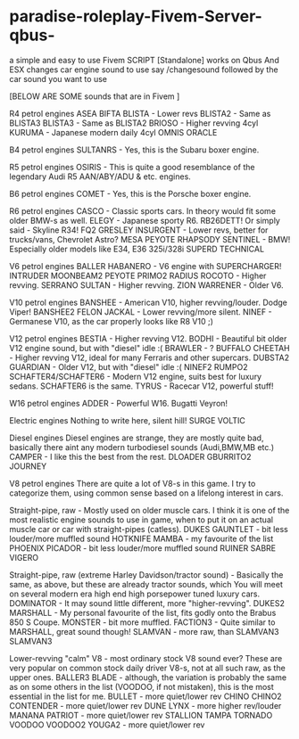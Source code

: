 # paradise-roleplay-Fivem-Server-qbus-
a simple and easy to use Fivem SCRIPT [Standalone] 
works on Qbus And ESX 
changes car engine sound
to use say /changesound followed by the car sound you want to use 

[BELOW ARE SOME sounds that are in Fivem ]

R4 petrol engines
ASEA
BIFTA
BLISTA - Lower revs
BLISTA2 - Same as BLISTA3
BLISTA3 - Same as BLISTA2
BRIOSO - Higher revving 4cyl
KURUMA - Japanese modern daily 4cyl
OMNIS
ORACLE

B4 petrol engines
SULTANRS - Yes, this is the Subaru boxer engine.

R5 petrol engines
OSIRIS - This is quite a good resemblance of the legendary Audi R5 AAN/ABY/ADU & etc. engines.

B6 petrol engines
COMET - Yes, this is the Porsche boxer engine.

R6 petrol engines
CASCO - Classic sports cars. In theory would fit some older BMW-s as well.
ELEGY - Japanese sporty R6. RB26DETT! Or simply said - Skyline R34!
FQ2
GRESLEY
INSURGENT - Lower revs, better for trucks/vans, Chevrolet Astro?
MESA
PEYOTE
RHAPSODY
SENTINEL - BMW! Especially older models like E34, E36 325i/328i
SUPERD
TECHNICAL

V6 petrol engines
BALLER
HABANERO - V6 engine with SUPERCHARGER!
INTRUDER
MOONBEAM2
PEYOTE
PRIMO2
RADIUS
ROCOTO - Higher revving.
SERRANO
SULTAN - Higher revving.
ZION
WARRENER - Older V6.

V10 petrol engines
BANSHEE - American V10, higher revving/louder. Dodge Viper!
BANSHEE2
FELON
JACKAL - Lower revving/more silent.
NINEF - Germanese V10, as the car properly looks like R8 V10 ;)

V12 petrol engines
BESTIA - Higher revving V12.
BODHI - Beautiful bit older V12 engine sound, but with "diesel" idle :(
BRAWLER - ?
BUFFALO
CHEETAH - Higher revving V12, ideal for many Ferraris and other supercars.
DUBSTA2
GUARDIAN - Older V12, but with "diesel" idle :(
NINEF2
RUMPO2
SCHAFTER4/SCHAFTER6 - Modern V12 engine, suits best for luxury sedans. SCHAFTER6 is the same.
TYRUS - Racecar V12, powerful stuff!

W16 petrol engines
ADDER - Powerful W16. Bugatti Veyron!

Electric engines
Nothing to write here, silent hill!
SURGE
VOLTIC

Diesel engines
Diesel engines are strange, they are mostly quite bad, basically there aint any modern turbodiesel sounds (Audi,BMW,MB etc.)
CAMPER - I like this the best from the rest.
DLOADER
GBURRITO2
JOURNEY

V8 petrol engines
There are quite a lot of V8-s in this game. I try to categorize them, using common sense based on a lifelong interest in cars.

Straight-pipe, raw - Mostly used on older muscle cars. I think it is one of the most realistic engine sounds to use in game, when to put it on an actual muscle car or car with straight-pipes (catless).
DUKES
GAUNTLET - bit less louder/more muffled sound
HOTKNIFE
MAMBA - my favourite of the list
PHOENIX
PICADOR - bit less louder/more muffled sound
RUINER
SABRE
VIGERO

Straight-pipe, raw (extreme Harley Davidson/tractor sound) - Basically the same, as above, but these are already tractor sounds, which You will meet on several modern era high end high porsepower tuned luxury cars.
DOMINATOR - It may sound little different, more "higher-revving".
DUKES2
MARSHALL - My personal favourite of the list, fits godly onto the Brabus 850 S Coupe.
MONSTER - bit more muffled.
FACTION3 - Quite similar to MARSHALL, great sound though!
SLAMVAN - more raw, than SLAMVAN3
SLAMVAN3

Lower-revving "calm" V8 - most ordinary stock V8 sound ever? These are very popular on common stock daily driver V8-s, not at all such raw, as the upper ones.
BALLER3
BLADE - although, the variation is probably the same as on some others in the list (VOODOO, if not mistaken), this is the most essential in the list for me.
BULLET - more quiet/lower rev
CHINO
CHINO2
CONTENDER - more quiet/lower rev
DUNE
LYNX - more higher rev/louder
MANANA
PATRIOT - more quiet/lower rev
STALLION
TAMPA
TORNADO
VOODOO
VOODOO2
YOUGA2 - more quiet/lower rev
